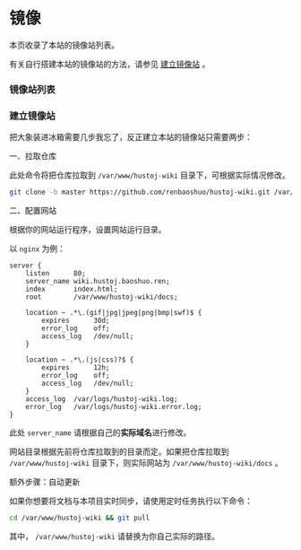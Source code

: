 # 镜像

本页收录了本站的镜像站列表。

有关自行搭建本站的镜像站的方法，请参见 [建立镜像站](#建立镜像站) 。

### 镜像站列表


### 建立镜像站

把大象装进冰箱需要几步我忘了，反正建立本站的镜像站只需要两步：

一、拉取仓库

此处命令将把仓库拉取到 `/var/www/hustoj-wiki` 目录下，可根据实际情况修改。

```bash
git clone -b master https://github.com/renbaoshuo/hustoj-wiki.git /var/www/hustoj-wiki
```

二、配置网站

根据你的网站运行程序，设置网站运行目录。

以 `nginx` 为例：

```nginx
server {
    listen      80;
    server_name wiki.hustoj.baoshuo.ren;
    index       index.html;
    root        /var/www/hustoj-wiki/docs;

    location ~ .*\.(gif|jpg|jpeg|png|bmp|swf)$ {
        expires      30d;
        error_log    off;
        access_log   /dev/null;
    }
    
    location ~ .*\.(js|css)?$ {
        expires      12h;
        error_log    off;
        access_log   /dev/null; 
    }
    access_log  /var/logs/hustoj-wiki.log;
    error_log   /var/logs/hustoj-wiki.error.log;
}
```

此处 `server_name` 请根据自己的**实际域名**进行修改。

网站目录根据先前将仓库拉取到的目录而定。如果把仓库拉取到 `/var/www/hustoj-wiki` 目录下，则实际网站为 `/var/www/hustoj-wiki/docs` 。

额外步骤：自动更新

如果你想要将文档与本项目实时同步，请使用定时任务执行以下命令：

```bash
cd /var/www/hustoj-wiki && git pull
```

其中， `/var/www/hustoj-wiki` 请替换为你自己实际的路径。


